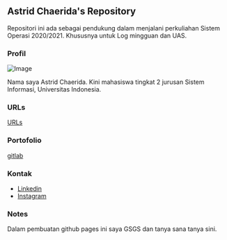 ## Astrid Chaerida's Repository

Repositori ini ada sebagai pendukung dalam menjalani perkuliahan Sistem Operasi 2020/2021. Khususnya untuk Log mingguan dan UAS.

### Profil
![Image](https://i.ibb.co/SwDLfgJ/232114.jpg)

Nama saya Astrid Chaerida. Kini mahasiswa tingkat 2 jurusan Sistem Informasi, Universitas Indonesia.

### URLs
[URLs](https://astridchrd.github.io/os201/URLs)

### Portofolio
[gitlab](https://gitlab.com/astridchrd)

### Kontak
- [Linkedin](https://www.linkedin.com/in/astrid-chaerida)
- [Instagram](https://www.instagram.com/astridchrd/)

### Notes
Dalam pembuatan github pages ini saya GSGS dan tanya sana tanya sini.
